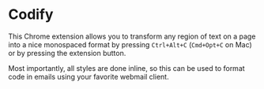 # Codify

This Chrome extension allows you to transform any region of text on a page
into a nice monospaced format by pressing `Ctrl+Alt+C` (`Cmd+Opt+C` on Mac) or by pressing the
extension button.

Most importantly, all styles are done inline, so this can be used to format
code in emails using your favorite webmail client.

